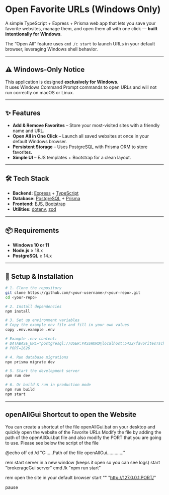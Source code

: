 # Open Favorite URLs (Windows Only)

A simple TypeScript + Express + Prisma web app that lets you save your favorite websites, manage them, and open them all with one click — **built intentionally for Windows**.

The “Open All” feature uses `cmd /c start` to launch URLs in your default browser, leveraging Windows shell behavior.

---

## ⚠ Windows-Only Notice

This application is designed **exclusively for Windows**.  
It uses Windows Command Prompt commands to open URLs and will not run correctly on macOS or Linux.

---

## ✨ Features

- **Add & Remove Favorites** – Store your most-visited sites with a friendly name and URL.
- **Open All in One Click** – Launch all saved websites at once in your default Windows browser.
- **Persistent Storage** – Uses PostgreSQL with Prisma ORM to store favorites.
- **Simple UI** – EJS templates + Bootstrap for a clean layout.

---

## 🛠 Tech Stack

- **Backend:** [Express](https://expressjs.com/) + [TypeScript](https://www.typescriptlang.org/)
- **Database:** [PostgreSQL](https://www.postgresql.org/) + [Prisma](https://www.prisma.io/)
- **Frontend:** [EJS](https://ejs.co/), [Bootstrap](https://getbootstrap.com/)
- **Utilities:** [dotenv](https://github.com/motdotla/dotenv), [zod](https://zod.dev/)

---

## 📦 Requirements

- **Windows 10 or 11**
- **Node.js** ≥ 18.x
- **PostgreSQL** ≥ 14.x

---

## 🚀 Setup & Installation

```bash
# 1. Clone the repository
git clone https://github.com/<your-username>/<your-repo>.git
cd <your-repo>

# 2. Install dependencies
npm install

# 3. Set up environment variables
# Copy the example env file and fill in your own values
copy .env.example .env

# Example .env content:
# DATABASE_URL="postgresql://USER:PASSWORD@localhost:5432/favorites?schema=public"
# PORT=2626

# 4. Run database migrations
npx prisma migrate dev

# 5. Start the development server
npm run dev

# 6. Or build & run in production mode
npm run build
npm start
```

---

## openAllGui Shortcut to open the Website

You can create a shortcut of the file openAllGui.bat on your desktop and quickly open the website of the Favorite URLs
Modify the file by adding the path of the openAllGui.bat file and also modify the PORT that you are going to use.
Please see below the script of the file

@echo off
cd /d "C:\.....Path of the file openAllGui............."

rem start server in a new window (keeps it open so you can see logs)
start "brokerageGui server" cmd /k "npm run start"

rem open the site in your default browser
start "" "http://127.0.0.1:PORT/"

pause
